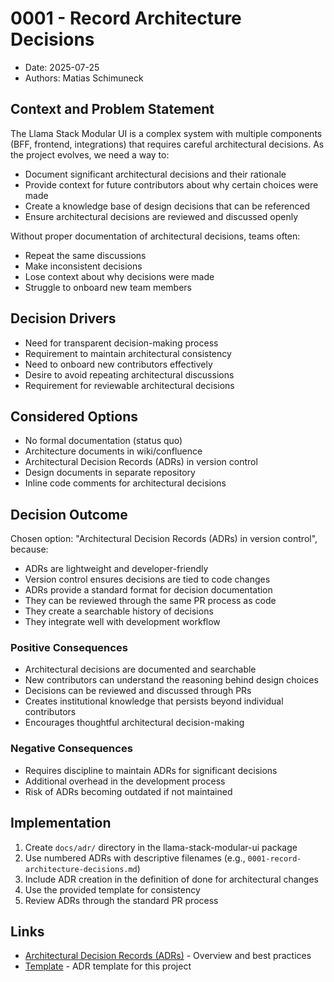 # 0001 - Record Architecture Decisions

* Date: 2025-07-25
* Authors: Matias Schimuneck

## Context and Problem Statement

The Llama Stack Modular UI is a complex system with multiple components (BFF, frontend, integrations) that requires careful architectural decisions. As the project evolves, we need a way to:

- Document significant architectural decisions and their rationale
- Provide context for future contributors about why certain choices were made
- Create a knowledge base of design decisions that can be referenced
- Ensure architectural decisions are reviewed and discussed openly

Without proper documentation of architectural decisions, teams often:
- Repeat the same discussions
- Make inconsistent decisions
- Lose context about why decisions were made
- Struggle to onboard new team members

## Decision Drivers

* Need for transparent decision-making process
* Requirement to maintain architectural consistency
* Need to onboard new contributors effectively
* Desire to avoid repeating architectural discussions
* Requirement for reviewable architectural decisions

## Considered Options

* No formal documentation (status quo)
* Architecture documents in wiki/confluence
* Architectural Decision Records (ADRs) in version control
* Design documents in separate repository
* Inline code comments for architectural decisions

## Decision Outcome

Chosen option: "Architectural Decision Records (ADRs) in version control", because:

- ADRs are lightweight and developer-friendly
- Version control ensures decisions are tied to code changes
- ADRs provide a standard format for decision documentation
- They can be reviewed through the same PR process as code
- They create a searchable history of decisions
- They integrate well with development workflow

### Positive Consequences

* Architectural decisions are documented and searchable
* New contributors can understand the reasoning behind design choices
* Decisions can be reviewed and discussed through PRs
* Creates institutional knowledge that persists beyond individual contributors
* Encourages thoughtful architectural decision-making

### Negative Consequences

* Requires discipline to maintain ADRs for significant decisions
* Additional overhead in the development process
* Risk of ADRs becoming outdated if not maintained

## Implementation

1. Create `docs/adr/` directory in the llama-stack-modular-ui package
2. Use numbered ADRs with descriptive filenames (e.g., `0001-record-architecture-decisions.md`)
3. Include ADR creation in the definition of done for architectural changes
4. Use the provided template for consistency
5. Review ADRs through the standard PR process

## Links

* [Architectural Decision Records (ADRs)](https://adr.github.io/) - Overview and best practices
* [Template](./template.md) - ADR template for this project 